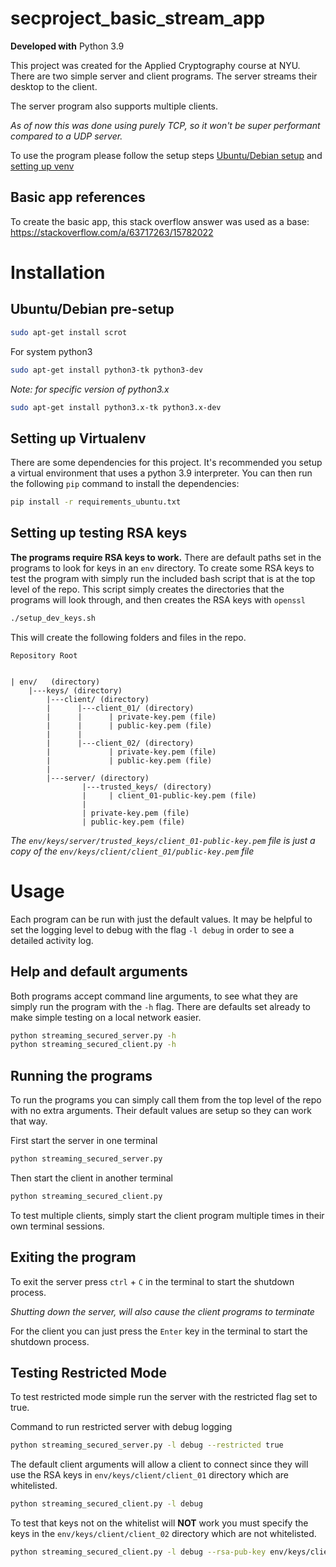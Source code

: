 # secproject_basic_stream_app

**Developed with** Python 3.9

This project was created for the Applied Cryptography course at NYU. There are two simple server and client programs. The server streams their desktop to the client.

The server program also supports multiple clients.

_As of now this was done using purely TCP, so it won't be super performant compared to a UDP server._

To use the program please follow the setup steps [Ubuntu/Debian setup](#) and [setting up venv](#)

## Basic app references
To create the basic app, this stack overflow answer was used as a base:
https://stackoverflow.com/a/63717263/15782022


# Installation
## Ubuntu/Debian pre-setup

```bash
sudo apt-get install scrot
```
For system python3
```bash
sudo apt-get install python3-tk python3-dev
```

_Note: for specific version of python3.x_
```bash
sudo apt-get install python3.x-tk python3.x-dev
```

## Setting up Virtualenv

There are some dependencies for this project. It's recommended you setup a virtual environment that uses a python 3.9 interpreter. You can then run the following `pip` command to install the dependencies:

```bash
pip install -r requirements_ubuntu.txt
```

## Setting up testing RSA keys

**The programs require RSA keys to work.** There are default paths set in the programs to look for keys in an `env` directory.
To create some RSA keys to test the program with simply run the included bash script that is at the top level of the repo.
This script simply creates the directories that the programs will look through, and then creates the RSA keys with `openssl`

```bash
./setup_dev_keys.sh
```

This will create the following folders and files in the repo.
```
Repository Root


| env/   (directory)
    |---keys/ (directory)
        |---client/ (directory)
        |      |---client_01/ (directory)
        |      |      | private-key.pem (file)
        |      |      | public-key.pem (file)
        |      |      
        |      |---client_02/ (directory)
        |             | private-key.pem (file)
        |             | public-key.pem (file)
        |
        |---server/ (directory)
                |---trusted_keys/ (directory)
                |     | client_01-public-key.pem (file)
                |
                | private-key.pem (file)
                | public-key.pem (file)
```

_The `env/keys/server/trusted_keys/client_01-public-key.pem` file is just a copy of the `env/keys/client/client_01/public-key.pem` file_

# Usage

Each program can be run with just the default values. It may be helpful to set the logging level to debug with the flag `-l debug` in order to see a detailed activity log.

## Help and default arguments

Both programs accept command line arguments, to see what they are simply run the program with the `-h` flag. There are defaults set already to make simple testing on a local network easier.

```bash
python streaming_secured_server.py -h
python streaming_secured_client.py -h
```

## Running the programs

To run the programs you can simply call them from the top level of the repo with no extra arguments. Their default values are setup so they can work that way.

First start the server in one terminal
```bash
python streaming_secured_server.py
```

Then start the client in another terminal
```bash
python streaming_secured_client.py
```

To test multiple clients, simply start the client program multiple times in their own terminal sessions.

## Exiting the program

To exit the server press `ctrl` + `C` in the terminal to start the shutdown process.

_Shutting down the server, will also cause the client programs to terminate_

For the client you can just press the `Enter` key in the terminal to start the shutdown process.

## Testing Restricted Mode

To test restricted mode simple run the server with the restricted flag set to true.

Command to run restricted server with debug logging
```bash
python streaming_secured_server.py -l debug --restricted true
```

The default client arguments will allow a client to connect since they will use the RSA keys in `env/keys/client/client_01` directory which are whitelisted.
```bash
python streaming_secured_client.py -l debug
```

To test that keys not on the whitelist will **NOT** work you must specify the keys in the `env/keys/client/client_02` directory which are not whitelisted.
```bash
python streaming_secured_client.py -l debug --rsa-pub-key env/keys/client/client_02/public-key.pem --rsa-priv-key env/keys/client/client_02/private-key.pem
```
